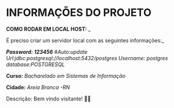 # INFORMAÇÕES DO PROJETO

**COMO RODAR EM LOCAL HOST:** _

É preciso criar um servidor local com as seguintes informações:_

_**Password: 123456**_
#_Auto:update_
_Url:jdbc:postgresql://localhost:5432/postgres_
_Username: postgres_
_database:POSTGRESQL_


**Curso:** _Bacharelado em Sistemas de Informação_

**Cidade:** _Areia Branca -RN_

Descrição: Bem vindo visitante! :technologist:

